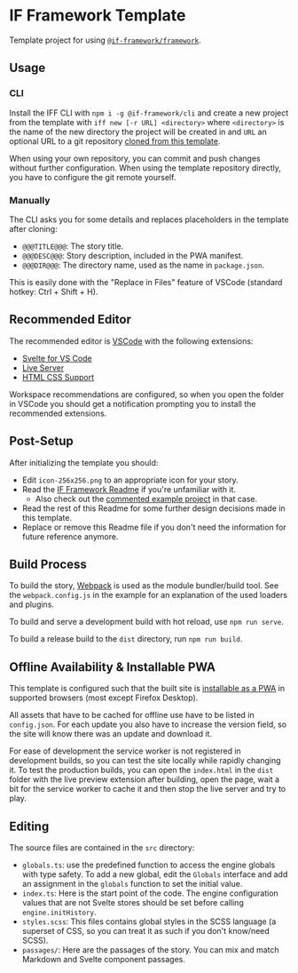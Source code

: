 # IF Framework Template

Template project for using [`@if-framework/framework`](https://github.com/tareksander/IF-Framework/tree/main).


## Usage

### CLI

Install the IFF CLI with `npm i -g @if-framework/cli` and create a new project from the template with `iff new [-r URL] <directory>` where `<directory>` is the name of the new directory the project will be created in and `URL` an optional URL to a git repository [cloned from this template](https://docs.github.com/en/repositories/creating-and-managing-repositories/creating-a-repository-from-a-template).

When using your own repository, you can commit and push changes without further configuration. When using the template repository directly, you have to configure the git remote yourself.


### Manually

The CLI asks you for some details and replaces placeholders in the template after cloning:

- `@@@TITLE@@@`: The story title.
- `@@@DESC@@@`: Story description, included in the PWA manifest.
- `@@@DIR@@@`: The directory name, used as the name in `package.json`.

This is easily done with the "Replace in Files" feature of VSCode (standard hotkey: Ctrl + Shift + H).


## Recommended Editor

The recommended editor is [VSCode](https://code.visualstudio.com/) with the following extensions:

- [Svelte for VS Code](https://marketplace.visualstudio.com/items?itemName=svelte.svelte-vscode)
- [Live Server](https://marketplace.visualstudio.com/items?itemName=ritwickdey.LiveServer)
- [HTML CSS Support](https://marketplace.visualstudio.com/items?itemName=ecmel.vscode-html-css)

Workspace recommendations are configured, so when you open the folder in VSCode you should get a notification prompting you to install the recommended extensions.


## Post-Setup

After initializing the template you should:

- Edit `icon-256x256.png` to an appropriate icon for your story.
- Read the [IF Framework Readme](https://github.com/tareksander/IF-Framework/tree/main) if you're unfamiliar with it.
    - Also check out the [commented example project](https://github.com/tareksander/IF-Framework/tree/main/example) in that case.
- Read the rest of this Readme for some further design decisions made in this template.
- Replace or remove this Readme file if you don't need the information for future reference anymore.



## Build Process

To build the story, [Webpack](https://github.com/webpack/webpack) is used as the module bundler/build tool. See the `webpack.config.js` in the example for an explanation of the used loaders and plugins.

To build and serve a development build with hot reload, use `npm run serve`.

To build a release build to the `dist` directory, run `npm run build`.

## Offline Availability & Installable PWA

This template is configured such that the built site is [installable as a PWA](https://developer.mozilla.org/en-US/docs/Web/Progressive_web_apps/Guides/Installing) in supported browsers (most except Firefox Desktop).

All assets that have to be cached for offline use have to be listed in `config.json`. For each update you also have to increase the version field, so the site will know there was an update and download it.

For ease of development the service worker is not registered in development builds, so you can test the site locally while rapidly changing it. To test the production builds, you can open the `index.html` in the `dist` folder with the live preview extension after building, open the page, wait a bit for the service worker to cache it and then stop the live server and try to play.


## Editing

The source files are contained in the `src` directory:

- `globals.ts`: use the predefined function to access the engine globals with type safety. To add a new global, edit the `Globals` interface and add an assignment in the `globals` function to set the initial value.
- `index.ts`: Here is the start point of the code. The engine configuration values that are not Svelte stores should be set before calling `engine.initHistory`.
- `styles.scss`: This files contains global styles in the SCSS language (a superset of CSS, so you can treat it as such if you don't know/need SCSS).
- `passages/`: Here are the passages of the story. You can mix and match Markdown and Svelte component passages.

